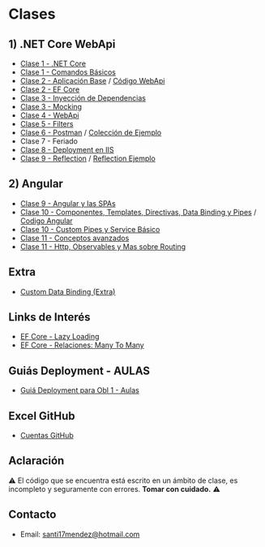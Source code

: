 # Clases

## 1) .NET Core WebApi

* [Clase 1 - .NET Core](/Clases/Clase%201%20-%20NET%20Core.md)
* [Clase 1 - Comandos Básicos](/Clases/Clase%201%20-%20Creacion.md)
* [Clase 2 - Aplicación Base](/Clases/Clase%202%20-%20Aplicacion.md) / [Código WebApi](/Codigo/WebApi)
* [Clase 2 - EF Core](/Clases/Clase%202%20-%20EntityFrameworkCore.md)
* [Clase 3 - Inyección de Dependencias](/Clases/Clase%203%20-%20Inyeccion%20de%20Dependencias.md)
* [Clase 3 - Mocking](/Clases/Clase%203%20-%20Mocking.md)
* [Clase 4 - WebApi](/Clases/Clase%204%20-%20WebApi.md)
* [Clase 5 - Filters](/Clases/Clase%205%20-%20Filters.md)
* [Clase 6 - Postman](/Clases/Clase%206%20-%20Postman.pdf) / [Colección de Ejemplo](/Codigo/Postman)
* Clase 7 - Feriado
* [Clase 8 - Deployment en IIS](/Clases/Clase%208%20-%20Deployment%20en%20IIS.md)
* [Clase 9 - Reflection](/Clases/Clase%209%20-%20Reflection.md) / [Reflection Ejemplo](/Codigo/Reflection)

## 2) Angular

* [Clase 9 - Angular y las SPAs](/Clases/Clase%209%20-%20Angular%20y%20las%20SPAs.md)
* [Clase 10 - Componentes, Templates, Directivas, Data Binding y Pipes](/Clases/Clase%2010%20-%20Componentes%20Templates,%20Bootstrapping,%20Directivas%20Data%20Binding%20y%20Pipes.md) / [Codigo Angular](/Codigo/Angular)
* [Clase 10 - Custom Pipes y Service Básico](/Clases/Clase%2010%20-%20Custom%20Pipes%20y%20Service%20Basico.md)
* [Clase 11 - Conceptos avanzados](/Clases/Clase%2011%20-%20Conceptos%20avanzados.md)
* [Clase 11 - Http, Observables y Mas sobre Routing](/Clases/Clase%2011%20-%20Http%20y%20Observables%20y%20Mas%20sobre%20Routing.md)

## Extra

* [Custom Data Binding (Extra)](/Clases/Clase%208%20-%20Custom%20Data%20Binding.md)

## Links de Interés

* [EF Core - Lazy Loading](https://www.learnentityframeworkcore.com/lazy-loading)
* [EF Core - Relaciones: Many To Many](https://www.learnentityframeworkcore.com/configuration/many-to-many-relationship-configuration)

## Guiás Deployment - AULAS

* [Guiá Deployment para Obl 1 - Aulas](/Clases/Guias/Guia%20de%20despliegue%20en%20IIS%20-%20OB1.pdf)

## Excel GitHub

* [Cuentas GitHub](https://1drv.ms/x/s!AsRv3us8uF1Rg5VSd6di21LRH9sRuA)

## Aclaración

:warning: El código que se encuentra está escrito en un ámbito de clase, es incompleto y seguramente con errores. **Tomar con cuidado.** :warning:

## Contacto

* Email: [santi17mendez@hotmail.com](mailto:santi17mendez@hotmail.com)
